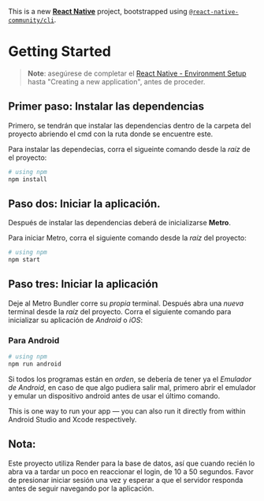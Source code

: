 This is a new [**React Native**](https://reactnative.dev) project, bootstrapped using [`@react-native-community/cli`](https://github.com/react-native-community/cli).

# Getting Started

>**Note**: asegúrese de completar el [React Native - Environment Setup](https://reactnative.dev/docs/environment-setup) hasta "Creating a new application", antes de proceder.

## Primer paso: Instalar las dependencias

Primero, se tendrán que instalar las dependencias dentro de la carpeta del proyecto abriendo el cmd con la ruta donde se encuentre este.

Para instalar las dependecias, corra el sigueinte comando desde la _raíz_ de el proyecto:

```bash
# using npm
npm install
```

## Paso dos: Iniciar la aplicación.

Después de instalar las dependencias deberá de inicializarse **Metro**.

Para iniciar Metro, corra el siguiente comando desde la _raíz_ del proyecto:

```bash
# using npm
npm start
```

## Paso tres: Iniciar la aplicación

Deje al Metro Bundler corre su _propia_ terminal. Después abra una _nueva_ terminal desde la _raíz_ del proyecto. Corra el siguiente comando para inicializar su aplicación de _Android_ o _iOS_:

### Para Android

```bash
# using npm
npm run android
```

Si todos los programas están en _orden_, se debería de tener ya el _Emulador de Android_, en caso de que algo pudiera salir mal, primero abrir el emulador y emular un dispositivo android antes de usar el último comando.

This is one way to run your app — you can also run it directly from within Android Studio and Xcode respectively.

## Nota:

Este proyecto utiliza Render para la base de datos, así que cuando recién lo abra va a tardar un poco en reaccionar el login, de 10 a 50 segundos. Favor de presionar iniciar sesión una vez y esperar a que el servidor responda antes de seguir navegando por la aplicación.

